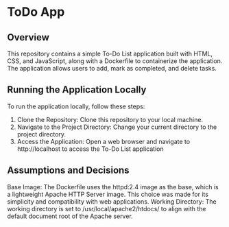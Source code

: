 # **ToDo App**

## **Overview**

This repository contains a simple To-Do List application built with HTML, CSS, and JavaScript, along with a Dockerfile to containerize the application. The application allows users to add, mark as completed, and delete tasks.

## **Running the Application Locally**

To run the application locally, follow these steps:

1. Clone the Repository: Clone this repository to your local machine.
2. Navigate to the Project Directory: Change your current directory to the project directory.
3. Access the Application: Open a web browser and navigate to http://localhost to access the To-Do List application


## **Assumptions and Decisions**

Base Image: The Dockerfile uses the httpd:2.4 image as the base, which is a lightweight Apache HTTP Server image. This choice was made for its simplicity and compatibility with web applications.
Working Directory: The working directory is set to /usr/local/apache2/htdocs/ to align with the default document root of the Apache server.
